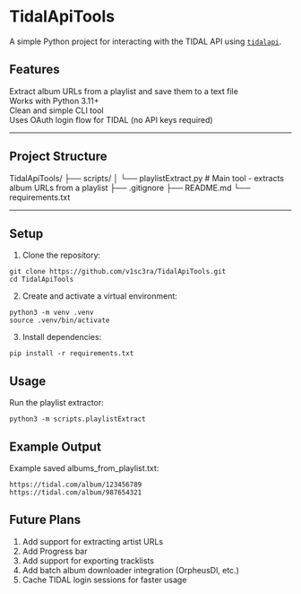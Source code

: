 # TidalApiTools

A simple Python project for interacting with the TIDAL API using [`tidalapi`](https://github.com/tamland/python-tidal).

## Features

Extract album URLs from a playlist and save them to a text file  
Works with Python 3.11+  
Clean and simple CLI tool  
Uses OAuth login flow for TIDAL (no API keys required)

---

## Project Structure
TidalApiTools/
├── scripts/
│ └── playlistExtract.py # Main tool - extracts album URLs from a playlist
├── .gitignore
├── README.md
└── requirements.txt

---

## Setup

1. Clone the repository:
   
```
git clone https://github.com/v1sc3ra/TidalApiTools.git
cd TidalApiTools
```
2. Create and activate a virtual environment:

```
python3 -m venv .venv
source .venv/bin/activate
```
3. Install dependencies:
```
pip install -r requirements.txt
```

## Usage

Run the playlist extractor:
```
python3 -m scripts.playlistExtract
```
## Example Output
Example saved albums_from_playlist.txt:
```
https://tidal.com/album/123456789
https://tidal.com/album/987654321
```

## Future Plans

1. Add support for extracting artist URLs
2. Add Progress bar
3. Add support for exporting tracklists
4. Add batch album downloader integration (OrpheusDl, etc.)
5. Cache TIDAL login sessions for faster usage
